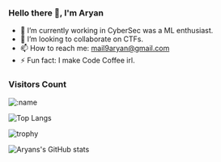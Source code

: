 ### Hello there 👋, I'm Aryan


- 🌱 I’m currently working in CyberSec was a ML enthusiast.
- 👯 I’m looking to collaborate on CTFs.
- 📫 How to reach me: mail9aryan@gmail.com
- ⚡ Fun fact: I make Code Coffee irl.

### Visitors Count
![:name](https://count.getloli.com/get/@aa-ryan)

![Top Langs](https://github-readme-stats.vercel.app/api/top-langs/?username=aa-ryan&layout=compact&langs_count=8&theme=onedark)

![trophy](https://github-profile-trophy.vercel.app/?username=aa-ryan&no-bg=true&theme=monokai&rank=SECRET,SSS,SS,S,AA,A,B)

![Aryans's GitHub stats](https://github-readme-stats.vercel.app/api?username=aa-ryan&count_private=true&include_all_commits=true&theme=dracula)



